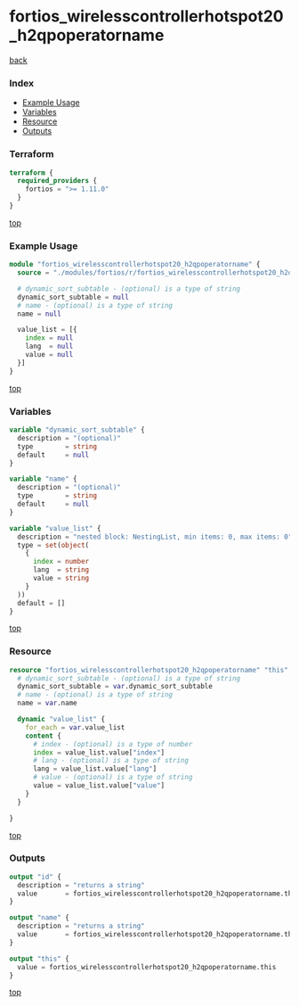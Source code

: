# fortios_wirelesscontrollerhotspot20_h2qpoperatorname

[back](../fortios.md)

### Index

- [Example Usage](#example-usage)
- [Variables](#variables)
- [Resource](#resource)
- [Outputs](#outputs)

### Terraform

```terraform
terraform {
  required_providers {
    fortios = ">= 1.11.0"
  }
}
```

[top](#index)

### Example Usage

```terraform
module "fortios_wirelesscontrollerhotspot20_h2qpoperatorname" {
  source = "./modules/fortios/r/fortios_wirelesscontrollerhotspot20_h2qpoperatorname"

  # dynamic_sort_subtable - (optional) is a type of string
  dynamic_sort_subtable = null
  # name - (optional) is a type of string
  name = null

  value_list = [{
    index = null
    lang  = null
    value = null
  }]
}
```

[top](#index)

### Variables

```terraform
variable "dynamic_sort_subtable" {
  description = "(optional)"
  type        = string
  default     = null
}

variable "name" {
  description = "(optional)"
  type        = string
  default     = null
}

variable "value_list" {
  description = "nested block: NestingList, min items: 0, max items: 0"
  type = set(object(
    {
      index = number
      lang  = string
      value = string
    }
  ))
  default = []
}
```

[top](#index)

### Resource

```terraform
resource "fortios_wirelesscontrollerhotspot20_h2qpoperatorname" "this" {
  # dynamic_sort_subtable - (optional) is a type of string
  dynamic_sort_subtable = var.dynamic_sort_subtable
  # name - (optional) is a type of string
  name = var.name

  dynamic "value_list" {
    for_each = var.value_list
    content {
      # index - (optional) is a type of number
      index = value_list.value["index"]
      # lang - (optional) is a type of string
      lang = value_list.value["lang"]
      # value - (optional) is a type of string
      value = value_list.value["value"]
    }
  }

}
```

[top](#index)

### Outputs

```terraform
output "id" {
  description = "returns a string"
  value       = fortios_wirelesscontrollerhotspot20_h2qpoperatorname.this.id
}

output "name" {
  description = "returns a string"
  value       = fortios_wirelesscontrollerhotspot20_h2qpoperatorname.this.name
}

output "this" {
  value = fortios_wirelesscontrollerhotspot20_h2qpoperatorname.this
}
```

[top](#index)